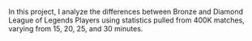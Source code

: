 In this project, I analyze the differences between Bronze and Diamond League of Legends Players using statistics pulled from 400K matches, varying from 15, 20, 25, and 30 minutes.
